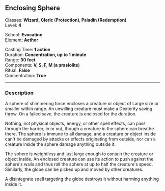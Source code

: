 ## Enclosing Sphere

Classes: **Wizard, Cleric (Protection), Paladin (Redemption)**  
Level: **4**  

School: **Evocation**  
Element: **Aether**  

Casting Time: **1 action**  
Duration: **Concentration, up to 1 minute**  
Range: **30 feet**  
Components: **V, S, F, M (a prasiolite)**  
Ritual: **False**  
Concentration: **True**  

------

### Description

A sphere of shimmering force encloses a creature or object of Large size or smaller within range. An unwilling creature must make a Dexterity saving throw. On a failed save, the creature is enclosed for the duration.

Nothing, not physical objects, energy, or other spell effects, can pass through the barrier, in or out, though a creature in the sphere can breathe there. The sphere is immune to all damage, and a creature or object inside can't be damaged by attacks or effects originating from outside, nor can a creature inside the sphere damage anything outside it.

The sphere is weightless and just large enough to contain the creature or object inside. An enclosed creature can use its action to push against the sphere's walls and thus roll the sphere at up to half the creature's speed. Similarly, the globe can be picked up and moved by other creatures.

A disintegrate spell targeting the globe destroys it without harming anything inside it.